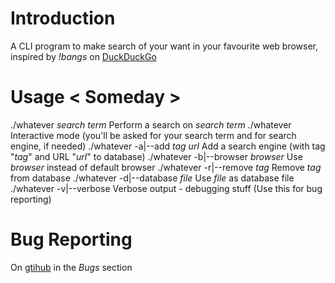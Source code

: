 Introduction
============
A CLI program to make search of your want in your favourite web browser, inspired by *!bangs* on [DuckDuckGo](https://duckduckgo.com)

Usage < Someday >
=====
./whatever *search term*		Perform a search on *search term*
./whatever				Interactive mode (you'll be asked for your search term and for search engine, if needed)
./whatever -a|--add *tag* *url*		Add a search engine (with tag "*tag*" and URL "*url*" to database)
./whatever -b|--browser *browser*	Use *browser* instead of default browser
./whatever -r|--remove *tag*		Remove *tag* from database
./whatever -d|--database *file*		Use *file* as database file
./whatever -v|--verbose			Verbose output - debugging stuff (Use this for bug reporting)

Bug Reporting
=============
On [gtihub](https://github.com/LEdoian/CustomSearch) in the _Bugs_ section
